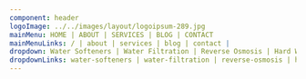 ```yaml
---
component: header
logoImage: ../../images/layout/logoipsum-289.jpg
mainMenu: HOME | ABOUT | SERVICES | BLOG | CONTACT
mainMenuLinks: / | about | services | blog | contact |
dropdown: Water Softeners | Water Filtration | Reverse Osmosis | Hard Water Filters | Water Testing | Alkaline Water | House Water Filters | Water Well Systems 
dropdownLinks: water-softeners | water-filtration | reverse-osmosis | hard-water-filters | water-testing | alkaline-water | house-water-filters | water-well-systems 
---
```



